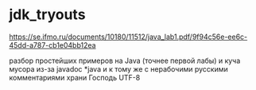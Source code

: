 # jdk_tryouts
https://se.ifmo.ru/documents/10180/11512/java_lab1.pdf/9f94c56e-ee6c-45dd-a787-cb1e04bb12ea


разбор простейших примеров на Java (точнее первой лабы)
и куча мусора из-за javadoc *java
и к тому же с нерабочими русскими комментариями храни Господь UTF-8
